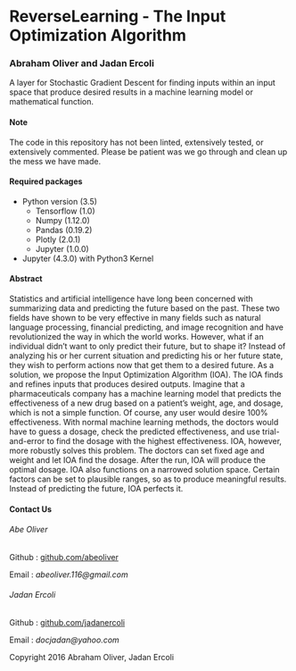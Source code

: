 # **ReverseLearning - The Input Optimization Algorithm**
### Abraham Oliver and Jadan Ercoli

A layer for Stochastic Gradient Descent for finding inputs within an input space that produce desired results in a machine learning model or mathematical function.

#### Note
The code in this repository has not been linted, extensively tested, or extensively commented. Please be patient was we go through and clean up the mess we have made.

#### Required packages
* Python version (3.5)
    * Tensorflow (1.0)
    * Numpy (1.12.0)
    * Pandas (0.19.2)
    * Plotly (2.0.1)
    * Jupyter (1.0.0)
* Jupyter (4.3.0) with Python3 Kernel

#### Abstract
   Statistics and artificial intelligence have long been concerned with summarizing data and predicting the future based on the past. These two fields have shown to be very effective in many fields such as natural language processing, financial predicting, and image recognition and have revolutionized the way in which the world works. However, what if an individual didn’t want to only predict their future, but to shape it? Instead of analyzing his or her current situation and predicting his or her future state, they wish to perform actions now that get them to a desired future. As a solution, we propose the Input Optimization Algorithm (IOA). The IOA finds and refines inputs that produces desired outputs. Imagine that a pharmaceuticals company  has a machine learning model that predicts the effectiveness of a new drug based on a patient’s weight, age, and dosage, which is not a simple function. Of course, any user would desire 100% effectiveness. With normal machine learning methods, the doctors would have to guess a dosage, check the predicted effectiveness, and use trial-and-error to find the dosage with the highest effectiveness. IOA, however, more robustly solves this problem. The doctors can set fixed age and weight and let IOA find the dosage. After the run, IOA will produce the optimal dosage. IOA also functions on a narrowed solution space. Certain factors can be set to plausible ranges, so as to produce meaningful results. Instead of predicting the future, IOA perfects it.

#### Contact Us
###### Abe Oliver
Github : [github.com/abeoliver](https://github.com/abeoliver)

Email : _abeoliver.116@gmail.com_  

###### Jadan Ercoli  
Github : [github.com/jadanercoli](https://github.com/jadanercoli)

Email : _docjadan@yahoo.com_


Copyright 2016 Abraham Oliver, Jadan Ercoli
